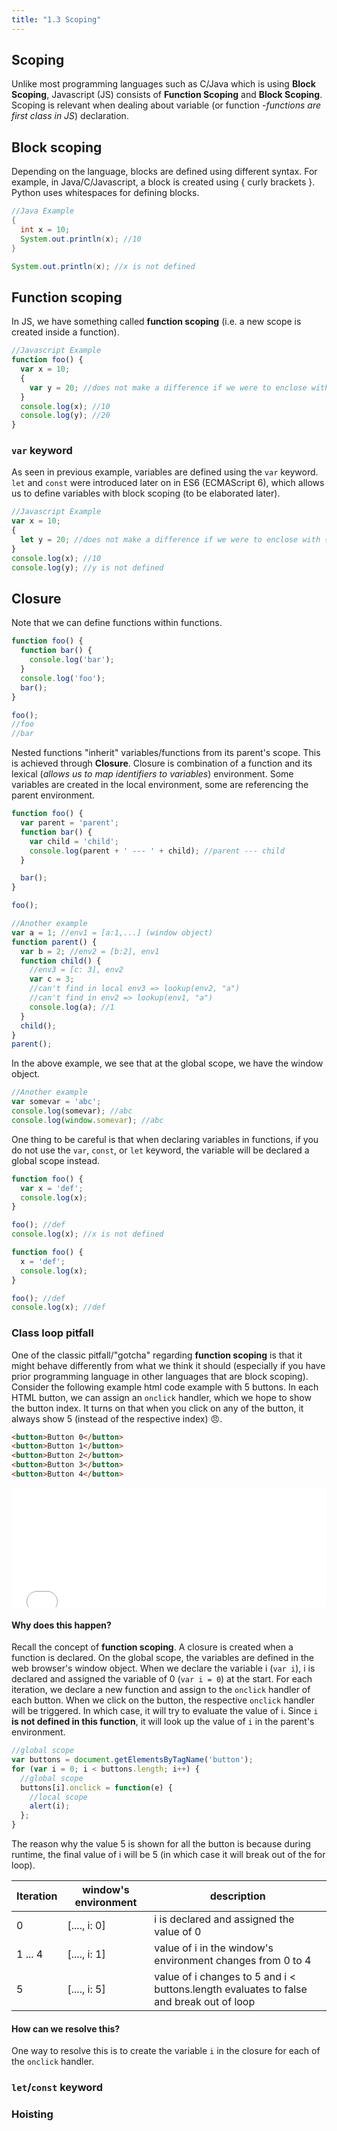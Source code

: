 ```yaml
---
title: "1.3 Scoping"
---
```


## Scoping

Unlike most programming languages such as C/Java which is using **Block
Scoping**, Javascript (JS) consists of **Function Scoping** and **Block
Scoping**. Scoping is relevant when dealing about variable (or
function -_functions are first class in JS_) declaration.

## Block scoping

Depending on the language, blocks are defined using different syntax. For
example, in Java/C/Javascript, a block is created using { curly brackets }.
Python uses whitespaces for defining blocks.

```java
//Java Example
{
  int x = 10;
  System.out.println(x); //10
}

System.out.println(x); //x is not defined
```

## Function scoping

In JS, we have something called **function scoping** (i.e. a new scope is
created inside a function).

```javascript
//Javascript Example
function foo() {
  var x = 10;
  {
    var y = 20; //does not make a difference if we were to enclose with { }
  }
  console.log(x); //10
  console.log(y); //20
}
```

### `var` keyword

As seen in previous example, variables are defined using the `var` keyword.
`let` and `const` were introduced later on in ES6 (ECMAScript 6), which allows
us to define variables with block scoping (to be elaborated later).

```javascript
//Javascript Example
var x = 10;
{
  let y = 20; //does not make a difference if we were to enclose with { }
}
console.log(x); //10
console.log(y); //y is not defined
```

## Closure

Note that we can define functions within functions.

```javascript
function foo() {
  function bar() {
    console.log('bar');
  }
  console.log('foo');
  bar();
}

foo();
//foo
//bar
```

Nested functions "inherit" variables/functions from its parent's scope. This is
achieved through **Closure**. Closure is combination of a function and its
lexical (_allows us to map identifiers to variables_) environment. Some
variables are created in the local environment, some are referencing the parent
environment.

```javascript
function foo() {
  var parent = 'parent';
  function bar() {
    var child = 'child';
    console.log(parent + ' --- ' + child); //parent --- child
  }

  bar();
}

foo();
```

```javascript
//Another example
var a = 1; //env1 = [a:1,...] (window object)
function parent() {
  var b = 2; //env2 = [b:2], env1
  function child() {
    //env3 = [c: 3], env2
    var c = 3;
    //can't find in local env3 => lookup(env2, "a")
    //can't find in env2 => lookup(env1, "a")
    console.log(a); //1
  }
  child();
}
parent();
```

In the above example, we see that at the global scope, we have the window
object.

```javascript
//Another example
var somevar = 'abc';
console.log(somevar); //abc
console.log(window.somevar); //abc
```

One thing to be careful is that when declaring variables in functions, if you do
not use the <code>var</code>, <code>const</code>, or <code>let</code> keyword,
the variable will be declared a global scope instead.

```javascript
function foo() {
  var x = 'def';
  console.log(x);
}

foo(); //def
console.log(x); //x is not defined
```

```javascript
function foo() {
  x = 'def';
  console.log(x);
}

foo(); //def
console.log(x); //def
```

### Class loop pitfall

One of the classic pitfall/"gotcha" regarding **function scoping** is that it
might behave differently from what we think it should (especially if you have
prior programming language in other languages that are block scoping). Consider
the following example html code example with 5 buttons. In each HTML button, we
can assign an `onclick` handler, which we hope to show the button index. It
turns on that when you click on any of the button, it always show 5 (instead of
the respective index) :angry:.

```html
<button>Button 0</button>
<button>Button 1</button>
<button>Button 2</button>
<button>Button 3</button>
<button>Button 4</button>
```

<iframe height='191' scrolling='no' title='Loop Pitfall' src='//codepen.io/hsianghui/embed/YLExbK/?height=191&theme-id=0&default-tab=js,result&embed-version=2' frameborder='no' allowtransparency='true' allowfullscreen='true' style='width: 100%;'>See the Pen <a href='https://codepen.io/hsianghui/pen/YLExbK/'>Loop Pitfall</a> by HsiangHui Lek (<a href='https://codepen.io/hsianghui'>@hsianghui</a>) on <a href='https://codepen.io'>CodePen</a>.
</iframe>

#### Why does this happen?

Recall the concept of **function scoping**. A closure is created when a function
is declared. On the global scope, the variables are defined in the web browser's
window object. When we declare the variable i (`var i`), i is declared and
assigned the variable of 0 (`var i = 0`) at the start. For each iteration, we
declare a new function and assign to the `onclick` handler of each button. When
we click on the button, the respective `onclick` handler will be triggered. In
which case, it will try to evaluate the value of i. Since `i` **is not defined
in this function**, it will look up the value of `i` in the parent's
environment.

```javascript
//global scope
var buttons = document.getElementsByTagName('button');
for (var i = 0; i < buttons.length; i++) {
  //global scope
  buttons[i].onclick = function(e) {
    //local scope
    alert(i);
  };
}
```

The reason why the value 5 is shown for all the button is because during
runtime, the final value of i will be 5 (in which case it will break out of the
for loop).

| Iteration | window's environment | description                                                                             |
| --------- | -------------------- | --------------------------------------------------------------------------------------- |
| 0         | [...., i: 0]         | i is declared and assigned the value of 0                                               |
| 1 ... 4   | [...., i: 1]         | value of i in the window's environment changes from 0 to 4                              |
| 5         | [...., i: 5]         | value of i changes to 5 and i < buttons.length evaluates to false and break out of loop |

#### How can we resolve this?

One way to resolve this is to create the variable `i` in the closure for each of
the `onclick` handler.

### `let`/`const` keyword

### Hoisting
